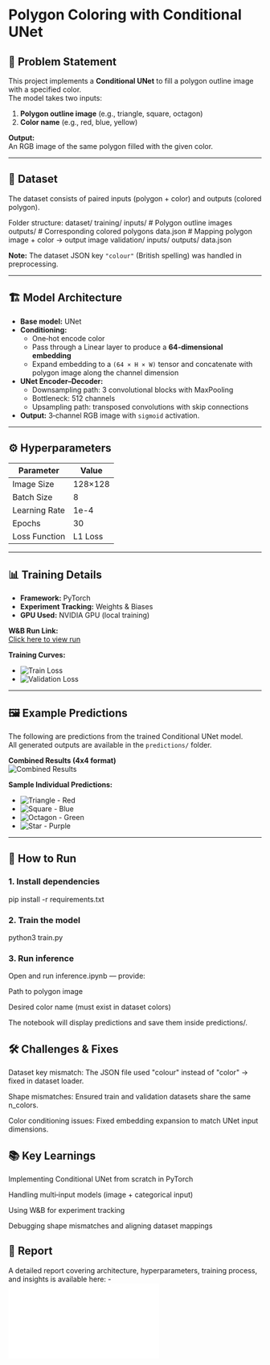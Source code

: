 # Polygon Coloring with Conditional UNet

## 📌 Problem Statement
This project implements a **Conditional UNet** to fill a polygon outline image with a specified color.  
The model takes two inputs:
1. **Polygon outline image** (e.g., triangle, square, octagon)
2. **Color name** (e.g., red, blue, yellow)  

**Output:**  
An RGB image of the same polygon filled with the given color.

---

## 📂 Dataset
The dataset consists of paired inputs (polygon + color) and outputs (colored polygon).  

Folder structure:
dataset/
training/
inputs/ # Polygon outline images
outputs/ # Corresponding colored polygons
data.json # Mapping polygon image + color → output image
validation/
inputs/
outputs/
data.json


**Note:** The dataset JSON key `"colour"` (British spelling) was handled in preprocessing.

---

## 🏗 Model Architecture
- **Base model:** UNet  
- **Conditioning:**  
  - One‑hot encode color  
  - Pass through a Linear layer to produce a **64‑dimensional embedding**  
  - Expand embedding to a `(64 × H × W)` tensor and concatenate with polygon image along the channel dimension  
- **UNet Encoder–Decoder:**  
  - Downsampling path: 3 convolutional blocks with MaxPooling  
  - Bottleneck: 512 channels  
  - Upsampling path: transposed convolutions with skip connections  
- **Output:** 3‑channel RGB image with `sigmoid` activation.

---

## ⚙ Hyperparameters
| Parameter       | Value   |
|-----------------|---------|
| Image Size      | 128×128 |
| Batch Size      | 8       |
| Learning Rate   | 1e-4    |
| Epochs          | 30      |
| Loss Function   | L1 Loss |

---

## 📊 Training Details
- **Framework:** PyTorch  
- **Experiment Tracking:** Weights & Biases  
- **GPU Used:** NVIDIA GPU (local training)  

**W&B Run Link:**  
[Click here to view run](https://wandb.ai/kpaishwarya001-ayna/polygon-coloring/runs/5zlgxe2i)

**Training Curves:**  
- ![Train Loss](train_loss.png)
- ![Validation Loss](val_loss.png)

---

## 🖼 Example Predictions
The following are predictions from the trained Conditional UNet model.  
All generated outputs are available in the `predictions/` folder.

**Combined Results (4x4 format)**  
![Combined Results](predictions/combined_results_4x4.png)

**Sample Individual Predictions:**
- ![Triangle - Red](predictions/triangle_red.png)
- ![Square - Blue](predictions/square_blue.png)
- ![Octagon - Green](predictions/octagon_green.png)
- ![Star - Purple](predictions/star_purple.png)

---

## 🚀 How to Run

### 1. Install dependencies
pip install -r requirements.txt
### 2. Train the model
python3 train.py
### 3. Run inference
Open and run inference.ipynb — provide:

Path to polygon image

Desired color name (must exist in dataset colors)

The notebook will display predictions and save them inside predictions/.

## 🛠 Challenges & Fixes
Dataset key mismatch: The JSON file used "colour" instead of "color" → fixed in dataset loader.

Shape mismatches: Ensured train and validation datasets share the same n_colors.

Color conditioning issues: Fixed embedding expansion to match UNet input dimensions.

## 📚 Key Learnings
Implementing Conditional UNet from scratch in PyTorch

Handling multi‑input models (image + categorical input)

Using W&B for experiment tracking

Debugging shape mismatches and aligning dataset mappings

## 📄 Report
A detailed report covering architecture, hyperparameters, training process, and insights is available here:
-![📄 assignment_report.pdf](ayna_assignment_report.pdf)
